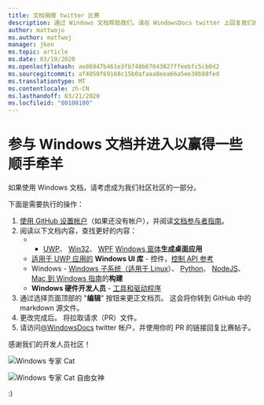 ```yaml
---
title: 文档捐赠 twitter 比赛
description: 通过 Windows 文档帮助我们。请在 WindowsDocs twitter 上回复我们的竞赛，并将你添加到顺手牵羊 raffle。
author: mattwojo
ms.author: mattwoj
manager: jken
ms.topic: article
ms.date: 03/19/2020
ms.openlocfilehash: ae86947b461e3fb748b67043827ffeebfc5cb0d2
ms.sourcegitcommit: af4050f69168c15b0afaaa8eea66a5ee38b88fed
ms.translationtype: MT
ms.contentlocale: zh-CN
ms.lasthandoff: 03/21/2020
ms.locfileid: "80108100"
---
```

# <a name="contribute-to-windows-docs-and-be-entered-to-win-some-swag"></a>参与 Windows 文档并进入以赢得一些顺手牵羊

如果使用 Windows 文档，请考虑成为我们社区社区的一部分。

下面是需要执行的操作：

1. [使用 GitHub 设置帐户](https://github.com/join)（如果还没有帐户），并阅读[文档参与者指南](https://docs.microsoft.com/contribute/)。
2. 阅读以下文档内容，查找更好的内容：
    -  - [UWP](https://docs.microsoft.com/windows/uwp/)、 [Win32](https://docs.microsoft.com/windows/win32/)、 [WPF](https://docs.microsoft.com/dotnet/framework/wpf/) [Windows 窗体](https://docs.microsoft.com/dotnet/framework/winforms/)**生成桌面应用**
    - [适用于 UWP 应用的](https://docs.microsoft.com/windows/uwp/design/controls-and-patterns/) **Windows UI 库** - 控件，[控制 API 参考](https://docs.microsoft.com/uwp/api/microsoft.ui.xaml.controls?view=winui-2.3)
    - Windows - [Windows 子系统（适用于 Linux](https://docs.microsoft.com/windows/wsl/about)）、 [Python](https://docs.microsoft.com/windows/python/)、 [NodeJS](https://docs.microsoft.com/windows/nodejs/)、 [Mac 到 Windows 指南](https://docs.microsoft.com/windows/dev-environment/mac-to-windows)的**构建**
    - **Windows 硬件开发人员** - [工具和驱动程序](https://docs.microsoft.com/windows-hardware/drivers/)
3. 通过选择页面顶部的 "**编辑**" 按钮来更正文档页。 这会将你转到 GitHub 中的 markdown 源文件。
4. 更改完成后。 将拉取请求（PR）文件。
5. 请访问[@WindowsDocs](https://twitter.com/WindowsDocs) twitter 帐户，并使用你的 PR 的链接回复比赛帖子。

感谢我们的开发人员社区！

![Windows 专家 Cat](images/ninjacat-emoji.png)

![Windows 专家 Cat 自由女神](images/ninjacat-statue.png)

:)
